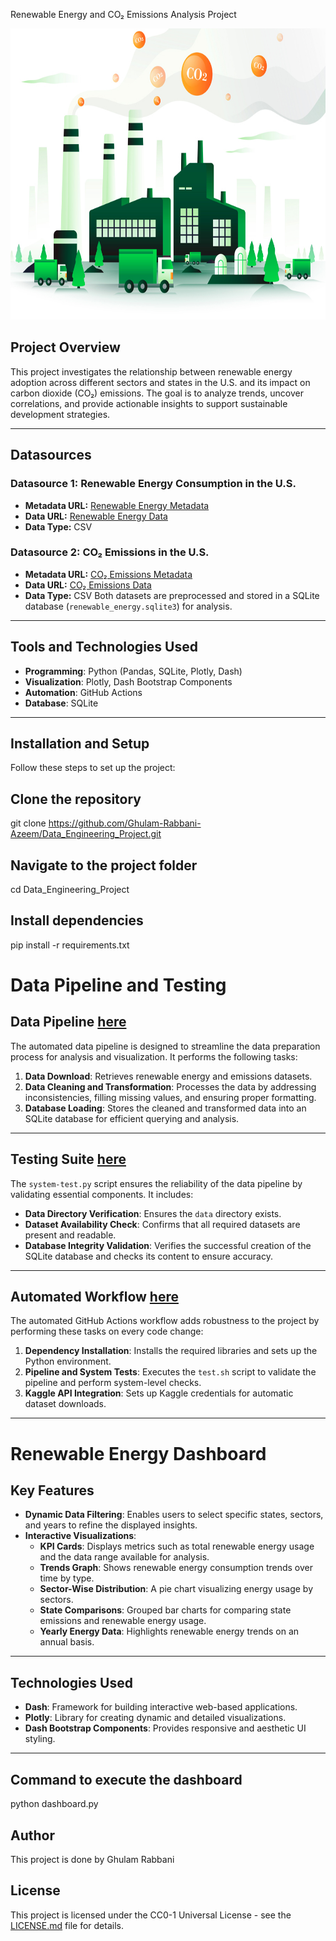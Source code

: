  Renewable Energy and CO₂ Emissions Analysis Project

<img src="image.jpg" width="700" height="466">

## Project Overview  
This project investigates the relationship between renewable energy adoption across different sectors and states in the U.S. and its impact on carbon dioxide (CO₂) emissions. The goal is to analyze trends, uncover correlations, and provide actionable insights to support sustainable development strategies.

---

## **Datasources**

### **Datasource 1:** Renewable Energy Consumption in the U.S.
- **Metadata URL:** [Renewable Energy Metadata](https://www.kaggle.com/datasets/alistairking/renewable-energy-consumption-in-the-u-s)
- **Data URL:** [Renewable Energy Data](https://www.kaggle.com/datasets/alistairking/renewable-energy-consumption-in-the-u-s?resource=download)
- **Data Type:** CSV

### **Datasource 2:** CO₂ Emissions in the U.S.
- **Metadata URL:** [CO₂ Emissions Metadata](https://www.kaggle.com/datasets/abdelrahman16/co2-emissions-usa)
- **Data URL:** [CO₂ Emissions Data](https://www.kaggle.com/datasets/abdelrahman16/co2-emissions-usa)
- **Data Type:** CSV
Both datasets are preprocessed and stored in a SQLite database (`renewable_energy.sqlite3`) for analysis.  

---

## Tools and Technologies Used  
- **Programming**: Python (Pandas, SQLite, Plotly, Dash)  
- **Visualization**: Plotly, Dash Bootstrap Components  
- **Automation**: GitHub Actions  
- **Database**: SQLite  

---

## Installation and Setup  

Follow these steps to set up the project:  

## Clone the repository
git clone https://github.com/Ghulam-Rabbani-Azeem/Data_Engineering_Project.git

## Navigate to the project folder
cd Data_Engineering_Project

## Install dependencies
pip install -r requirements.txt


# Data Pipeline and Testing  

## Data Pipeline [here](pipeline.py)  
The automated data pipeline is designed to streamline the data preparation process for analysis and visualization. It performs the following tasks:  

1. **Data Download**: Retrieves renewable energy and emissions datasets.  
2. **Data Cleaning and Transformation**: Processes the data by addressing inconsistencies, filling missing values, and ensuring proper formatting.  
3. **Database Loading**: Stores the cleaned and transformed data into an SQLite database for efficient querying and analysis.  

---
## Testing Suite [here](system-test.py)  
The `system-test.py` script ensures the reliability of the data pipeline by validating essential components. It includes:  

- **Data Directory Verification**: Ensures the `data` directory exists.  
- **Dataset Availability Check**: Confirms that all required datasets are present and readable.  
- **Database Integrity Validation**: Verifies the successful creation of the SQLite database and checks its content to ensure accuracy.  

---
## Automated Workflow [here](.github/workflows/CI.yml)  
The automated GitHub Actions workflow adds robustness to the project by performing these tasks on every code change:  

1. **Dependency Installation**: Installs the required libraries and sets up the Python environment.  
2. **Pipeline and System Tests**: Executes the `test.sh` script to validate the pipeline and perform system-level checks.  
3. **Kaggle API Integration**: Sets up Kaggle credentials for automatic dataset downloads.  

---
# Renewable Energy Dashboard  

## Key Features  

- **Dynamic Data Filtering**: Enables users to select specific states, sectors, and years to refine the displayed insights.  
- **Interactive Visualizations**:  
  - **KPI Cards**: Displays metrics such as total renewable energy usage and the data range available for analysis.  
  - **Trends Graph**: Shows renewable energy consumption trends over time by type.  
  - **Sector-Wise Distribution**: A pie chart visualizing energy usage by sectors.  
  - **State Comparisons**: Grouped bar charts for comparing state emissions and renewable energy usage.  
  - **Yearly Energy Data**: Highlights renewable energy trends on an annual basis.  

---
## Technologies Used  

- **Dash**: Framework for building interactive web-based applications.  
- **Plotly**: Library for creating dynamic and detailed visualizations.  
- **Dash Bootstrap Components**: Provides responsive and aesthetic UI styling.  
---
## Command to execute the dashboard
python dashboard.py
## Author
This project is done by Ghulam Rabbani
## License
This project is licensed under the CC0-1 Universal License - see the [LICENSE.md](LICENSE) file for details.
